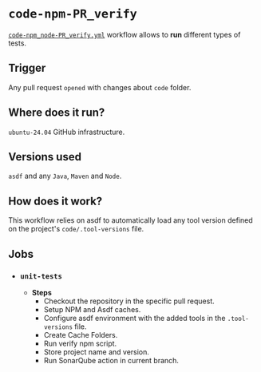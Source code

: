 # `code-npm-PR_verify`

[`code-npm_node-PR_verify.yml`](../code-npm_node-PR_verify.yml) workflow allows to **run** different types of tests.

## Trigger

Any pull request `opened` with changes about `code` folder.

## Where does it run?

`ubuntu-24.04` GitHub infrastructure.

## Versions used

`asdf` and any `Java`, `Maven` and `Node`.

## How does it work?

This workflow relies on asdf to automatically load any tool version defined on the project's `code/.tool-versions` file.

## Jobs

- ### `unit-tests`

  - **Steps**
    - Checkout the repository in the specific pull request.
    - Setup NPM and Asdf caches.
    - Configure asdf environment with the added tools in the `.tool-versions` file.
    - Create Cache Folders.
    - Run verify npm script.
    - Store project name and version.
    - Run SonarQube action in current branch.

